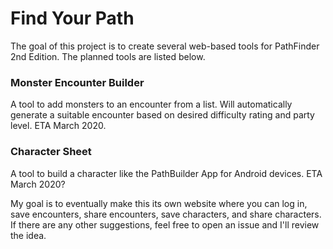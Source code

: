 # Find Your Path

The goal of this project is to create several web-based tools for PathFinder 2nd Edition. The planned tools are listed below.

### Monster Encounter Builder
A tool to add monsters to an encounter from a list. Will automatically generate a suitable encounter based on desired difficulty rating and party level.
ETA March 2020.

### Character Sheet
A tool to build a character like the PathBuilder App for Android devices. ETA March 2020?

My goal is to eventually make this its own website where you can log in, save encounters, share encounters, save characters, and share characters.
If there are any other suggestions, feel free to open an issue and I'll review the idea.